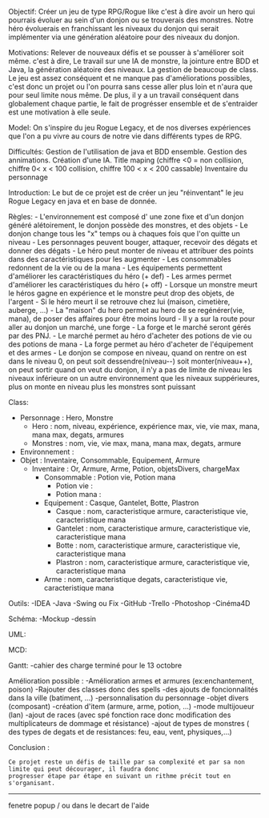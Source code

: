 Objectif:
    Créer un jeu de type RPG/Rogue like c'est à dire avoir un hero qui pourrais évoluer au sein d'un donjon ou se
    trouverais des monstres. Notre héro évoluerais en franchissant les niveaux du donjon qui serait implémenter via une génération aléatoire pour des niveaux du donjon.


Motivations:
    Relever de nouveaux défis et se pousser à s'améliorer soit même.
    c'est à dire, Le travail sur une IA de monstre, la jointure entre BDD et Java, la génération aléatoire des niveaux.
    La gestion de beaucoup de class.
    Le jeu est assez conséquent et ne manque pas d'améliorations possibles, c'est donc un projet ou l'on pourra sans cesse
    aller plus loin et n'aura que pour seul limite nous même.
    De plus, il y a un travail conséquent dans globalement chaque partie, le fait de progrésser ensemble et de s'entraider est
    une motivation à elle seule.


Model:
    On s'inspire du jeu Rogue Legacy, et de nos diverses expériences que l'on a pu vivre au cours de notre vie dans différents types de     RPG.

Difficultés:
    Gestion de l'utilisation de java et BDD ensemble.
    Gestion des annimations.
    Création d'une IA.
    Title maping (chiffre <0 = non collision, chiffre 0< x < 100 collision, chiffre 100 < x < 200 cassable)
    Inventaire du personnage


Introduction:
    Le but de ce projet est de créer un jeu "réinventant" le jeu Rogue Legacy en java et en base de donnée.

Règles:
    - L'environnement est composé d' une zone fixe et d'un donjon généré alétoirement, le donjon possède des monstres, et des objets
    - Le donjon change tous les "x" temps ou à chaques fois que l'on quitte un niveau
    - Les personnages peuvent bouger, attaquer, recevoir des dégats et donner des dégats
    - Le héro peut monter de niveau et attribuer des points dans des caractéristiques pour les augmenter
    - Les consommables redonnent de la vie ou de la mana
    - Les équipements permettent d'améliorer les caractéristiques du héro (+ def)
    - Les armes permet d'améliorer les caractéristiques du héro  (+ off)
    - Lorsque un monstre meurt le héros gagne en expérience et le monstre peut drop des objets, de l'argent
    - Si le héro meurt il se retrouve chez lui (maison, cimetière, auberge, ...)
    - La "maison" du hero permet au hero de se regénérer(vie, mana), de poser des affaires pour être moins lourd
    - Il y a sur la route pour aller au donjon un marché, une forge
    - La forge et le marché seront gérés par des PNJ.
    - Le marché permet au héro d'acheter des potions de vie ou des potions de mana
    - La forge permet au héro d'acheter de l'équipement et des armes
    - Le donjon se compose en niveau, quand on rentre on est dans le niveau 0, on peut soit dessendre(niveau--) soit monter(niveau++),
            on peut sortir quand on veut du donjon, il n'y a pas de limite de niveau les niveaux inférieure on un autre environnement               que les niveaux suppérieures, plus on monte en niveau plus les monstres sont puissant

Class:
- Personnage : Hero, Monstre
    - Hero : nom, niveau, expérience, expérience max, vie, vie max, mana, mana max, degats, armures
    - Monstres : nom, vie, vie max, mana, mana max, degats, armure
- Environnement :
- Objet : Inventaire, Consommable, Equipement, Armure
    - Inventaire : Or, Armure, Arme, Potion, objetsDivers, chargeMax
        - Consommable : Potion vie, Potion mana
            - Potion vie :
            - Potion mana :
        - Equipement : Casque, Gantelet, Botte, Plastron
            - Casque : nom, caracteristique armure, caracteristique vie, caracteristique mana
            - Gantelet : nom, caracteristique armure, caracteristique vie, caracteristique mana
            - Botte : nom, caracteristique armure, caracteristique vie, caracteristique mana
            - Plastron : nom, caracteristique armure, caracteristique vie, caracteristique mana
        - Arme : nom, caracteristique degats, caracteristique vie, caracteristique mana

Outils:
    -IDEA
    -Java
    -Swing ou Fix
    -GitHub
    -Trello
    -Photoshop
    -Cinéma4D

Schéma:
    -Mockup
    -dessin

UML:


MCD:


Gantt:
    -cahier des charge terminé pour le 13 octobre

Amélioration possible :
    -Amélioration armes et armures (ex:enchantement, poison)
    -Rajouter des classes donc des spells
    -des ajouts de foncionnalités dans la ville (batiment, ...)
    -personnalisation du personnage
    -objet divers (composant)
    -création d'item (armure, arme, potion, ...)
    -mode multijoueur (lan)
    -ajout de races (avec spé fonction race donc modification des multiplicateurs de dommage et résistance)
    -ajout de types de monstres ( des types de degats et de resistances: feu, eau, vent, physiques,...)

Conclusion :

    Ce projet reste un défis de taille par sa complexité et par sa non limite qui peut décourager, il faudra donc
    progresser étape par étape en suivant un rithme précit tout en s'organisant.

---------------------------------------------------------------------------------------------------------

fenetre popup / ou dans le decart de l'aide

